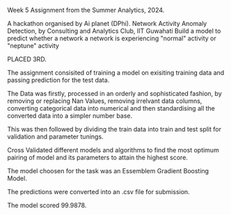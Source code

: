 Week 5 Assignment from the Summer Analytics, 2024.

A hackathon organised by Ai planet (DPhi).
Network Activity Anomaly Detection, by Consulting and Analytics Club, IIT Guwahati
Build a model to predict whether a network a network is experiencing "normal" activity or "neptune" activity

PLACED 3RD.

The assignment consisited of training a model on exisiting training data and passing prediction for the test data.

The Data was firstly, processed in an orderly and sophisticated fashion, 
by removing or replacing Nan Values, removing irrelvant data columns, converting categorical data into numerical and then standardising all the converted data into a simpler number base.

This was then followed by dividing the train data into train and test split for validation and parameter tunings.

Cross Validated different models and algorithms to find the most optimum pairing of model and its parameters to attain the highest score.

The model choosen for the task was an Essemblem Gradient Boosting Model.

The predictions were converted into an .csv file for submission.

The model scored 99.9878.
